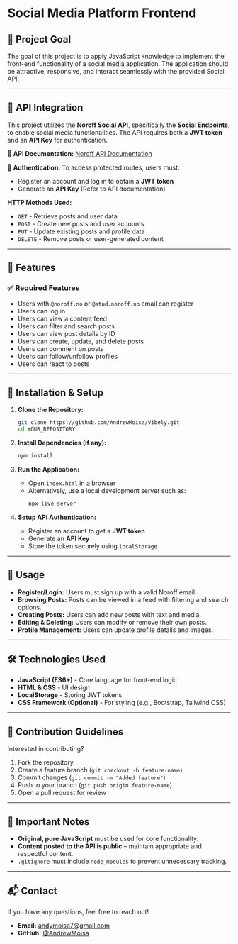# Social Media Platform Frontend

## 📌 Project Goal
The goal of this project is to apply JavaScript knowledge to implement the front-end functionality of a social media application. The application should be attractive, responsive, and interact seamlessly with the provided Social API.

---

## 📡 API Integration
This project utilizes the **Noroff Social API**, specifically the **Social Endpoints**, to enable social media functionalities. The API requires both a **JWT token** and an **API Key** for authentication.

📌 **API Documentation:** [Noroff API Documentation](https://docs.noroff.dev/docs/v2)

📌 **Authentication:** To access protected routes, users must:
- Register an account and log in to obtain a **JWT token**
- Generate an **API Key** (Refer to API documentation)

**HTTP Methods Used:**
- `GET` - Retrieve posts and user data
- `POST` - Create new posts and user accounts
- `PUT` - Update existing posts and profile data
- `DELETE` - Remove posts or user-generated content

---

## 🚀 Features
### ✅ **Required Features**
- Users with `@noroff.no` or `@stud.noroff.no` email can register
- Users can log in
- Users can view a content feed
- Users can filter and search posts
- Users can view post details by ID
- Users can create, update, and delete posts
- Users can comment on posts
- Users can follow/unfollow profiles
- Users can react to posts

---

## 📂 Installation & Setup
1. **Clone the Repository:**
   ```sh
   git clone https://github.com/AndrewMoisa/Vibely.git
   cd YOUR_REPOSITORY
   ```

2. **Install Dependencies (if any):**
   ```sh
   npm install
   ```

3. **Run the Application:**
   - Open `index.html` in a browser
   - Alternatively, use a local development server such as:
     ```sh
     npx live-server
     ```

4. **Setup API Authentication:**
   - Register an account to get a **JWT token**
   - Generate an **API Key**
   - Store the token securely using `localStorage`

---

## 📑 Usage
- **Register/Login:** Users must sign up with a valid Noroff email.
- **Browsing Posts:** Posts can be viewed in a feed with filtering and search options.
- **Creating Posts:** Users can add new posts with text and media.
- **Editing & Deleting:** Users can modify or remove their own posts.
- **Profile Management:** Users can update profile details and images.

---

## 🛠️ Technologies Used
- **JavaScript (ES6+)** - Core language for front-end logic
- **HTML & CSS** - UI design
- **LocalStorage** - Storing JWT tokens
- **CSS Framework (Optional)** - For styling (e.g., Bootstrap, Tailwind CSS)

---

## 📢 Contribution Guidelines
Interested in contributing?
1. Fork the repository
2. Create a feature branch (`git checkout -b feature-name`)
3. Commit changes (`git commit -m "Added feature"`)
4. Push to your branch (`git push origin feature-name`)
5. Open a pull request for review

---

## 📌 Important Notes
- **Original, pure JavaScript** must be used for core functionality.
- **Content posted to the API is public** – maintain appropriate and respectful content.
- `.gitignore` must include `node_modules` to prevent unnecessary tracking.

---

## 📬 Contact
If you have any questions, feel free to reach out!
- **Email:** [andymoisa7@gmail.com](andymoisa7@gmail.com)
- **GitHub:** [@AndrewMoisa](https://github.com/AndrewMoisa)

